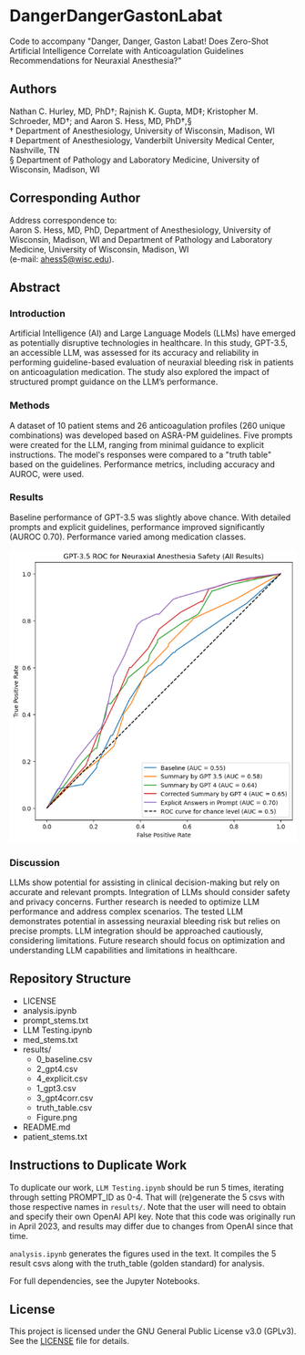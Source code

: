 # DangerDangerGastonLabat
 Code to accompany "Danger, Danger, Gaston Labat! Does Zero-Shot Artificial Intelligence Correlate with Anticoagulation Guidelines Recommendations for Neuraxial Anesthesia?"

## Authors
Nathan C. Hurley, MD, PhD†; Rajnish K. Gupta, MD‡; Kristopher M. Schroeder, MD†; and Aaron S. Hess, MD, PhD†,§  
† Department of Anesthesiology, University of Wisconsin, Madison, WI  
‡ Department of Anesthesiology, Vanderbilt University Medical Center, Nashville, TN  
§ Department of Pathology and Laboratory Medicine, University of Wisconsin, Madison, WI

## Corresponding Author
Address correspondence to:  
Aaron S. Hess, MD, PhD, Department of Anesthesiology, University of Wisconsin, Madison, WI and Department of Pathology and Laboratory Medicine, University of Wisconsin, Madison, WI  
(e-mail: ahess5@wisc.edu).

## Abstract
### Introduction
Artificial Intelligence (AI) and Large Language Models (LLMs) have emerged as potentially disruptive technologies in healthcare. In this study, GPT-3.5, an accessible LLM, was assessed for its accuracy and reliability in performing guideline-based evaluation of neuraxial bleeding risk in patients on anticoagulation medication. The study also explored the impact of structured prompt guidance on the LLM’s performance.

### Methods
A dataset of 10 patient stems and 26 anticoagulation profiles (260 unique combinations) was developed based on ASRA-PM guidelines. Five prompts were created for the LLM, ranging from minimal guidance to explicit instructions. The model's responses were compared to a "truth table" based on the guidelines. Performance metrics, including accuracy and AUROC, were used.

### Results
Baseline performance of GPT-3.5 was slightly above chance. With detailed prompts and explicit guidelines, performance improved significantly (AUROC 0.70). Performance varied among medication classes.

![Overall Receiver Operating Curve for Each Prompt](results/Figure.png)


### Discussion
LLMs show potential for assisting in clinical decision-making but rely on accurate and relevant prompts. Integration of LLMs should consider safety and privacy concerns. Further research is needed to optimize LLM performance and address complex scenarios. The tested LLM demonstrates potential in assessing neuraxial bleeding risk but relies on precise prompts. LLM integration should be approached cautiously, considering limitations. Future research should focus on optimization and understanding LLM capabilities and limitations in healthcare.

## Repository Structure
- LICENSE
- analysis.ipynb
- prompt_stems.txt
- LLM Testing.ipynb
- med_stems.txt
- results/
  - 0_baseline.csv
  - 2_gpt4.csv
  - 4_explicit.csv
  - 1_gpt3.csv
  - 3_gpt4corr.csv
  - truth_table.csv
  - Figure.png
- README.md
- patient_stems.txt

## Instructions to Duplicate Work
To duplicate our work, `LLM Testing.ipynb` should be run 5 times, iterating through setting PROMPT_ID as 0-4. That will (re)generate the 5 csvs with those respective names in `results/`. Note that the user will need to obtain and specify their own OpenAI API key. Note that this code was originally run in April 2023, and results may differ due to changes from OpenAI since that time.

`analysis.ipynb` generates the figures used in the text. It compiles the 5 result csvs along with the truth_table (golden standard) for analysis.

For full dependencies, see the Jupyter Notebooks.

## License
This project is licensed under the GNU General Public License v3.0 (GPLv3). See the [LICENSE](./LICENSE) file for details.


